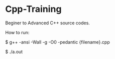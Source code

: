 # Cpp-Training
Beginer to Advanced C++ source codes.

How to run:

$ g++ -ansi -Wall -g -O0 -pedantic {filename}.cpp

$ ./a.out

